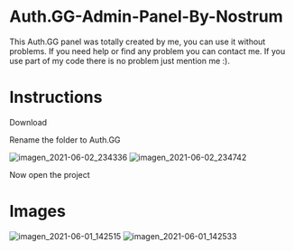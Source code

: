 # Auth.GG-Admin-Panel-By-Nostrum

This Auth.GG panel was totally created by me, you can use it without problems. 
If you need help or find any problem you can contact me.
If you use part of my code there is no problem just mention me :).

# Instructions

Download

Rename the folder to Auth.GG

![imagen_2021-06-02_234336](https://user-images.githubusercontent.com/65697997/120583505-5c247480-c3fc-11eb-9cf4-a1c98d711c60.png)
![imagen_2021-06-02_234742](https://user-images.githubusercontent.com/65697997/120583846-ee2c7d00-c3fc-11eb-97dc-e3796aa19433.png)



Now open the project


# Images
![imagen_2021-06-01_142515](https://user-images.githubusercontent.com/65697997/120372435-2f316e00-c2e5-11eb-9ab0-3543d023a93c.png)
![imagen_2021-06-01_142533](https://user-images.githubusercontent.com/65697997/120372478-39ec0300-c2e5-11eb-9cf1-6638273c4627.png)
